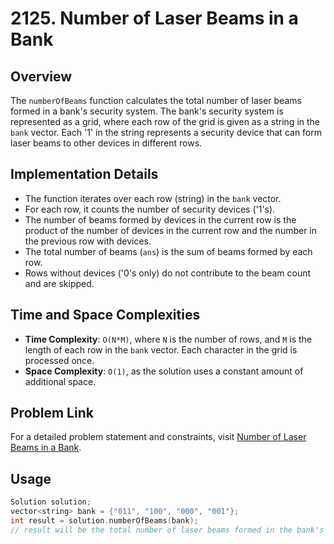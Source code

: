 # 2125. Number of Laser Beams in a Bank

## Overview
The `numberOfBeams` function calculates the total number of laser beams formed in a bank's security system. The bank's security system is represented as a grid, where each row of the grid is given as a string in the `bank` vector. Each '1' in the string represents a security device that can form laser beams to other devices in different rows.

## Implementation Details
- The function iterates over each row (string) in the `bank` vector.
- For each row, it counts the number of security devices ('1's).
- The number of beams formed by devices in the current row is the product of the number of devices in the current row and the number in the previous row with devices.
- The total number of beams (`ans`) is the sum of beams formed by each row.
- Rows without devices ('0's only) do not contribute to the beam count and are skipped.

## Time and Space Complexities
- **Time Complexity**: `O(N*M)`, where `N` is the number of rows, and `M` is the length of each row in the `bank` vector. Each character in the grid is processed once.
- **Space Complexity**: `O(1)`, as the solution uses a constant amount of additional space.

## Problem Link
For a detailed problem statement and constraints, visit [Number of Laser Beams in a Bank](https://leetcode.com/problems/number-of-laser-beams-in-a-bank/?envType=daily-question&envId=2024-01-03).

## Usage
```cpp
Solution solution;
vector<string> bank = {"011", "100", "000", "001"};
int result = solution.numberOfBeams(bank);
// result will be the total number of laser beams formed in the bank's security system
